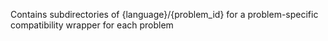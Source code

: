 Contains subdirectories of {language}/{problem_id} for a problem-specific compatibility wrapper for each problem